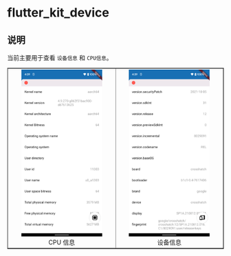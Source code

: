 # flutter_kit_device

## 说明

当前主要用于查看 `设备信息` 和 `CPU信息`。

<table border="1" width="100%">
    <tr>
        <td width="33.33%" align="center"><img src="https://github.com/windows7lake/screenshot/raw/main/Screenshot2.png" width="80%" alt="CPU 信息" /></br>CPU 信息</td>
        <td width="33.33%" align="center"><img src="https://github.com/windows7lake/screenshot/raw/main/Screenshot3.png" width="80%" alt="设备信息" /></br>设备信息</td>
    </tr>
</table>